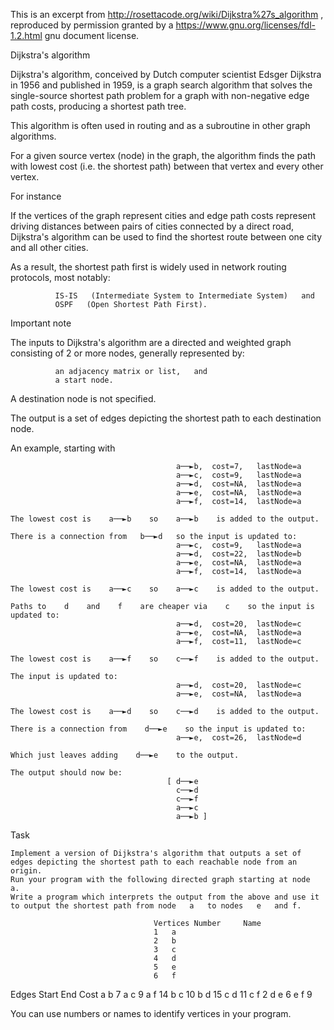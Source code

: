 This is an excerpt from http://rosettacode.org/wiki/Dijkstra%27s_algorithm , reproduced by permission granted by a https://www.gnu.org/licenses/fdl-1.2.html gnu document license.

Dijkstra's algorithm

Dijkstra's algorithm, conceived by Dutch computer scientist Edsger Dijkstra in 1956 and published in 1959, is a graph search algorithm that solves the single-source shortest path problem for a graph with non-negative edge path costs, producing a shortest path tree.

This algorithm is often used in routing and as a subroutine in other graph algorithms.


For a given source vertex (node) in the graph, the algorithm finds the path with lowest cost (i.e. the shortest path) between that vertex and every other vertex.


For instance

If the vertices of the graph represent cities and edge path costs represent driving distances between pairs of cities connected by a direct road,   Dijkstra's algorithm can be used to find the shortest route between one city and all other cities.

As a result, the shortest path first is widely used in network routing protocols, most notably:

              IS-IS   (Intermediate System to Intermediate System)   and
              OSPF   (Open Shortest Path First).


Important note

The inputs to Dijkstra's algorithm are a directed and weighted graph consisting of 2 or more nodes, generally represented by:

              an adjacency matrix or list,   and
              a start node. 


A destination node is not specified.

The output is a set of edges depicting the shortest path to each destination node.


An example, starting with

                                         a──►b,  cost=7,   lastNode=a  
                                         a──►c,  cost=9,   lastNode=a 
                                         a──►d,  cost=NA,  lastNode=a
                                         a──►e,  cost=NA,  lastNode=a 
                                         a──►f,  cost=14,  lastNode=a
 
    The lowest cost is    a──►b    so    a──►b    is added to the output. 
 
    There is a connection from   b──►d   so the input is updated to: 
                                         a──►c,  cost=9,   lastNode=a 
                                         a──►d,  cost=22,  lastNode=b 
                                         a──►e,  cost=NA,  lastNode=a 
                                         a──►f,  cost=14,  lastNode=a
 
    The lowest cost is    a──►c    so    a──►c    is added to the output. 
 
    Paths to    d    and    f    are cheaper via    c    so the input is updated to:
                                         a──►d,  cost=20,  lastNode=c 
                                         a──►e,  cost=NA,  lastNode=a 
                                         a──►f,  cost=11,  lastNode=c
 
    The lowest cost is    a──►f    so    c──►f    is added to the output. 
 
    The input is updated to:
                                         a──►d,  cost=20,  lastNode=c 
                                         a──►e,  cost=NA,  lastNode=a
 
    The lowest cost is    a──►d    so    c──►d    is added to the output. 
 
    There is a connection from    d──►e    so the input is updated to:
                                         a──►e,  cost=26,  lastNode=d
 
    Which just leaves adding    d──►e    to the output.
 
    The output should now be:
                                       [ d──►e
                                         c──►d
                                         c──►f
                                         a──►c
                                         a──►b ]   


Task

    Implement a version of Dijkstra's algorithm that outputs a set of edges depicting the shortest path to each reachable node from an origin.
    Run your program with the following directed graph starting at node   a.
    Write a program which interprets the output from the above and use it to output the shortest path from node   a   to nodes   e   and f. 

                                    Vertices Number 	Name
                                    1 	a
                                    2 	b
                                    3 	c
                                    4 	d
                                    5 	e
                                    6 	f 

Edges 
  Start 	End 	Cost
    a 	b 	7
    a 	c 	9
    a 	f 	14
    b  	c 	10
    b 	d 	15
    c 	d 	11
    c 	f 	2
    d 	e 	6
    e 	f 	9


You can use numbers or names to identify vertices in your program. 
